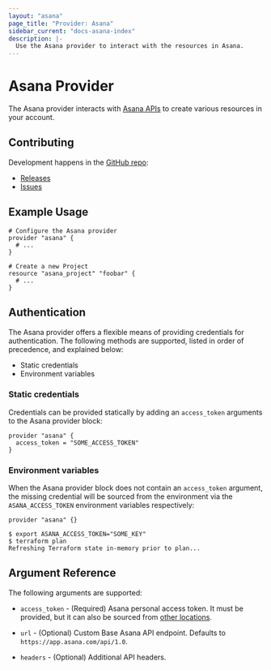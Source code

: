 ```yaml
---
layout: "asana"
page_title: "Provider: Asana"
sidebar_current: "docs-asana-index"
description: |-
  Use the Asana provider to interact with the resources in Asana.
---
```


# Asana Provider

The Asana provider interacts with [Asana APIs](https://developers.asana.com/docs) to create various resources
in your account.

## Contributing

Development happens in the [GitHub repo](https://github.com/davidji99/terraform-provider-asana):

* [Releases](https://github.com/davidji99/terraform-provider-asana/releases)
* [Issues](https://github.com/davidji99/terraform-provider-asana/issues)

## Example Usage

```hcl
# Configure the Asana provider
provider "asana" {
  # ...
}

# Create a new Project
resource "asana_project" "foobar" {
  # ...
}
```

## Authentication

The Asana provider offers a flexible means of providing credentials for authentication.
The following methods are supported, listed in order of precedence, and explained below:

- Static credentials
- Environment variables

### Static credentials

Credentials can be provided statically by adding an `access_token` arguments to the Asana provider block:

```hcl
provider "asana" {
  access_token = "SOME_ACCESS_TOKEN"
}
```

### Environment variables

When the Asana provider block does not contain an `access_token` argument, the missing credential will be sourced
from the environment via the `ASANA_ACCESS_TOKEN` environment variables respectively:

```hcl
provider "asana" {}
```

```shell
$ export ASANA_ACCESS_TOKEN="SOME_KEY"
$ terraform plan
Refreshing Terraform state in-memory prior to plan...
```

## Argument Reference

The following arguments are supported:

* `access_token` - (Required) Asana personal access token. It must be provided, but it can also
  be sourced from [other locations](#Authentication).

* `url` - (Optional) Custom Base Asana API endpoint. Defaults to `https://app.asana.com/api/1.0`.

* `headers` - (Optional) Additional API headers.